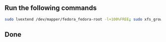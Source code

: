 ## Run the following commands
```bash
sudo lvextend /dev/mapper/fedora_fedora-root -l+100%FREE; sudo xfs_growfs /dev/mapper/fedora_fedora-root
```
## Done